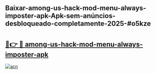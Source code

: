 ## Baixar-among-us-hack-mod-menu-always-imposter-apk-Apk-sem-anúncios-desbloqueado-completamente-2025-#o5kze

# <h2><a href="https://ainizakaria.my?title=among-us-hack-mod-menu-always-imposter-apk&ref=20M">🔗👉 🔴 among-us-hack-mod-menu-always-imposter-apk</a></h2>

[![acn](https://github.com/user-attachments/assets/0f9c940e-d8b0-45ae-aac7-cd30a18b3e1c)](https://ainizakaria.my?title=among-us-hack-mod-menu-always-imposter-apk&ref=20M)

